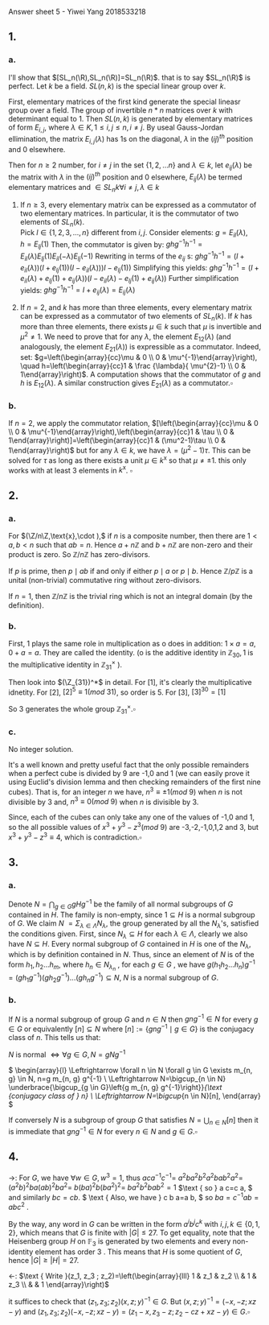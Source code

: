 Answer sheet 5 - Yiwei Yang 2018533218

## 1.
### a.
I'll show that $[SL_n(\R),SL_n(\R)]=SL_n(\R)$. that is to say $SL_n(\R)$ is perfect. Let $k$ be a field. $SL(n,k)$ is the special linear group over $k$.

First, elementary matrices of the first kind generate the special lineasr group over a field. The group of invertible $n*n$ matrices over $k$ with determinant equal to 1. Then $SL(n,k)$ is generated by elementary matrices of form $E_{i,j}$, where $\lambda \in K,1\leq i,j \leq n, i\neq j$. By useal Gauss-Jordan ellimination, the matrix $E_{i,j}(\lambda)$ has 1s on the diagonal, $\lambda$ in the $(ij) ^{th}$ position and 0 elsewhere.

Then for $n\geq 2$ number, for $i\neq j$ in the set $\{1,2,...n\}$ and $\lambda \in k$, let $e_{i j}(\lambda)$ be the matrix with $\lambda$ in the $(i j)^{t h}$ position and 0 elsewhere, $E_{i j}(\lambda)$ be termed elementary matrices and $\in SL_n{k} \forall i\neq j ,\lambda \in k$

1. If $n \geq 3$, every elementary matrix can be expressed as a commutator of two elementary matrices. In particular, it is the commutator of two elements of $S L_{n}(k)$.  
Pick $l \in\{1,2,3, \ldots, n\}$ different from $i, j$. Consider elements:
$g=E_{i l}(\lambda), \quad h=E_{l j}(1)$
Then, the commutator is given by:
$g h g^{-1} h^{-1}=E_{i l}(\lambda) E_{l j}(1) E_{i l}(-\lambda) E_{l j}(-1)$
Rewriting in terms of the $e_{i j}$ s:
$\left.\left.g h g^{-1} h^{-1}=\left(I+e_{i l}(\lambda)\right)\left(I+e_{l j}(1)\right)\left(I-e_{i l}(\lambda)\right)\right) I-e_{l j}(1)\right)$
Simplifying this yields:
$g h g^{-1} h^{-1}=\left(I+e_{i l}(\lambda)+e_{l j}(1)+e_{i j}(\lambda)\right)\left(I-e_{i l}(\lambda)-e_{l j}(1)+e_{i j}(\lambda)\right)$
Further simplification yields:
$g h g^{-1} h^{-1}=I+e_{i j}(\lambda)=E_{i j}(\lambda)$

2. If $n=2$, and $k$ has more than three elements, every elementary matrix can be expressed as a commutator of two elements of $S L_{n}(k)$.
If $k$ has more than three elements, there exists $\mu \in k$ such that $\mu$ is invertible and $\mu^{2} \neq 1$.
We need to prove that for any $\lambda$, the element $E_{12}(\lambda)$ (and analogously, the element $\left.E_{21}(\lambda)\right)$ is expressible as a commutator. Indeed, set:
$g=\left(\begin{array}{cc}\mu & 0 \\ 0 & \mu^{-1}\end{array}\right), \quad h=\left(\begin{array}{cc}1 & \frac {\lambda}{ \mu^{2}-1} \\ 0 & 1\end{array}\right)$.
A computation shows that the commutator of $g$ and $h$ is $E_{12}(\lambda) .$ A similar construction gives $E_{21}(\lambda)$ as a commutator.$\square$

### b.
 If $n=2$, we apply the commutator relation, $[\left(\begin{array}{cc}\mu & 0 \\ 0 & \mu^{-1}\end{array}\right),\left(\begin{array}{cc}1 & \tau \\ 0 & 1\end{array}\right)]=\left(\begin{array}{cc}1 & (\mu^2-1)\tau \\ 0 & 1\end{array}\right)$ but for any $\lambda \in k$, we have $\lambda = (\mu^2-1)\tau$. This can be solved for $\tau$ as long as there exists a unit $\mu\in k^{\text{x}}$ so that $\mu\neq\pm 1$. this only works with at least 3 elements in $k^{\text{x}}$. $\square$

## 2.
### a.
For $(\Z/n\Z,\text{x},\cdot  ),$ if $n$ is a composite number, then there are $1<a, b<n$ such that $a b=n$. Hence $a+n \mathbb{Z}$ and $b+n \mathbb{Z}$
are non-zero and their product is zero. So $\mathbb{Z} / n \mathbb{Z}$ has zero-divisors.

If $p$ is prime, then $p \mid a b$ if and only if either $p \mid a$ or $p \mid b$. Hence $\mathbb{Z} / p \mathbb{Z}$ is a unital (non-trivial) commutative ring without zero-divisors.

If $n=1,$ then $\mathbb{Z} / n \mathbb{Z}$ is the trivial ring which is not an integral domain (by the definition).

### b.
First, 1 plays the same role in multiplication as o does in addition: $1 \times a=a, 0+a=a$. They are called
the identity. (o is the additive identity in $\mathbb{Z}_{30}, 1$ is the multiplicative identity in $\mathbb{Z}_{31}^{\times}$ ).

Then look into $(\Z_{31})^*$ in detail. For $[1]$, it's clearly the multiplicative idnetity. For $[2]$, $[2]^5  \equiv 1 (mod\ 31)$, so order is 5. For $[3]$, $[3]^30 =[1]$ 

So 3 generates the whole group $\mathbb{Z}_{31}^{\times}$.$\square$

### c.
No integer solution.

It's a well known and pretty useful fact that the only possible remainders when a perfect
cube is divided by 9 are -1,0 and 1 (we can easily prove it using Euclid's division
lemma and then checking remainders of the first nine cubes).
That is, for an integer $n$ we have,
$n^{3} \equiv \pm 1(mod\ 9)$ when $n$ is not divisible by 3
and, $n^{3} \equiv 0(mod\ 9)$ when $n$ is divisible by 3.

Since, each of the cubes can only take any one of the values of -1,0 and $1,$ so the all
possible values of $x^{3}+y^{3}-z^{3}(mod\ 9)$ are -3,-2,-1,0,1,2 and 3, but $x^{3}+y^{3}-z^{3} \equiv 4$, which is contradiction.$\square$

## 3.
### a.

Denote $N=\bigcap_{g \in G} g H g^{-1}$ be the family of all normal subgroups of $G$ contained in $H$. The family is non-empty, since $1\subseteq H$ is a normal subgroup of $G$. We claim $N\ =\Sigma_{\lambda \in \Lambda}N_\lambda$, the group generated by all the $N_\lambda$'s, satisfied the conditions given. First, since $N_\lambda \subseteq H$ for each $\lambda \in \Lambda$, clearly we also have $N\subseteq H$. Every normal subgroup of $G$ contained in $H$ is one of the $N_\lambda$, which is by definition contained in $N$. Thus, since an element of $N$ is of the form $h_1,h_2...h_m$, where $h_n\in N_{\lambda_n}$ , for each $g\in G$ , we have $g(h_1h_2...h_n)g^{-1}=(gh_1g^{-1})(gh_2g^{-1})...(gh_ng^{-1})\subseteq N$, $N$ is a normal subgroup of $G$.

### b.

If $N$ is a normal subgroup of group $G$ and $n \in N$ then $g n g^{-1} \in N$ for every $g \in G$ or equivalently $[n] \subseteq N$ where $[n]:=\left\{g n g^{-1} \mid g \in G\right\}$ is the conjugacy class of $n$.
This tells us that:

$N$ is normal $\Leftrightarrow \forall g \in G, N=g N g^{-1}$

$
\begin{array}{l}
\Leftrightarrow \forall n \in N \forall g \in G \exists m_{n, g} \in N, n=g m_{n, g} g^{-1} \\
\Leftrightarrow N=\bigcup_{n \in N} \underbrace{\bigcup_{g \in G}\left\{g m_{n, g} g^{-1}\right\}}_{\text {conjugacy class of } n} \\
\Leftrightarrow N=\bigcup_{n \in N}[n],
\end{array}
$

If conversely $N$ is a subgroup of group $G$ that satisfies $N=\bigcup_{n \in N}[n]$ then it is immediate that $g n g^{-1} \in N$ for every $n \in N$ and $g \in G.$$\square$

## 4.

$\rightarrow$: For $G$, we have $\forall w\in G,w^{3}=1,$ thus $a c a^{-1} c^{-1}=$ $a^{2} b a^{2} b^{2} a^{2} b a b^{2} a^{2}=$ $\left(a^{2} b\right)^{2} b a(a b)^{2} b a^{2}=$ $b(b a)^{2} b\left(b a^{2}\right)^{2}=$ $b a^{2} b^{2} b a b^{2}=1$ $\text { so } a c=c a, $ $\text { and similarly } b c=c b .$ $ \text { Also, we have } c b a=a b, $ $\text { so } b a=c^{-1} a b=a b c^{2} \text { . }$

By the way, any word in $G$ can be written in the form $a^{i} b^{j} c^{k}$ with $i, j, k \in\{0,1,2\}$, which means that $G$ is finite with $|G| \leq 27$. To get equality, note that the Heisenberg group $H$ on $\mathbb{F}_{3}$ is generated by two elements and every non-identity element has order 3 . This means that $H$ is some quotient of $G,$ hence $|G| \geq|H|=27$.

$\leftarrow$:  $\text { Write }(z_1, z_3 ; z_2)=\left(\begin{array}{lll}
1 & z_1 & z_2 \\
& 1 & z_3 \\
& & 1
\end{array}\right)$

it suffices to check that $(z_1, z_3 ; z_2)(x, z ; y)^{-1} \in G .$ But $(x, z ; y)^{-1}=(-x,-z ; x z-y)$ and $(z_1, z_3 ; z_2)(-x,-z ; x z-y)=(z_1-x, z_3-z ; z_2-c z+x z-y) \in G$.$\square$

